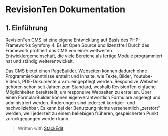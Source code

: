 ﻿
# RevisionTen Dokumentation
## 1. Einführung
RevisionTen CMS ist eine eigene Entwicklung auf Basis des PHP-Frameworks Symfony 4. Es ist Open Source und lizenzfrei! Durch das Framework profitiert das CMS von einer weltweiten Entwicklergemeinschaft, die viele Bereiche als fertige Module programmiert hat und ständig weiterentwickelt.

Das CMS bietet einen PageBuilder. Webseiten können dadurch ohne Programmierkenntnisse erstellt und Inhalte, wie Texte, Bilder, Youtube-Videos, PDF-Dokumente u.v.m. eingepflegt werden. Responsive Websites gehören schon seit Jahren zum Standard, weshalb RevisionTen einfache Möglichkeiten bereitstellt, um responsive Webseiten zu erstellen. Über einen FormularBuilder können eigenverantwortlich Formulare angelegt und administriert werden.
Änderungen sind jederzeit korrigier- und nachvollziehbar. Es kann bei der Benutzung nichts versehentlich „zerstört“ werden, weil jederzeit zu einem beliebigen früheren, gespeicherten Punkt zurückgegangen werden kann.


> Written with [StackEdit](https://stackedit.io/).

